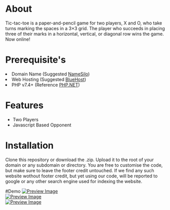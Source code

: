 # About
Tic-tac-toe is a paper-and-pencil game for two players, X and O, who take turns marking the spaces in a 3×3 grid. The player who succeeds in placing three of their marks in a horizontal, vertical, or diagonal row wins the game. Now online!

# Prerequisite's
<li> Domain Name (Suggested <a href="https://wpxube.com/refer/namesilo/">NameSilo</a>)</li>
<li> Web Hosting (Suggested <a href="https://wpxube.com/refer/bluehost/">BlueHost</a>)</li>
<li> PHP v7.4+ (Reference <a href="https://www.php.net/">PHP.NET</a>)</li>

# Features
- Two Players
- Javascript Based Opponent

# Installation
<p> Clone this repository or download the .zip. Upload it to the root of your domain or any subdomain or directory. You are free to customise the code, but make sure to leave the footer credit untouched. If we find any such website wothout footer credit, but yet using our code, will be reported to google or any other search engine used for indexing the website.
  
#Demo
<a href="https://tools.wpxube.com/tic-tac-toe/"><img src="https://i.imgur.com/twjpTJE.png" alt="Preview Image"></img></a><br>
<a href="https://tools.wpxube.com/tic-tac-toe/"><img src="https://i.imgur.com/YxojKZy.png" alt="Preview Image"></img></a><br>
<a href="https://tools.wpxube.com/tic-tac-toe/"><img src="https://i.imgur.com/Iup8fIO.png" alt="Preview Image"></img></a>

